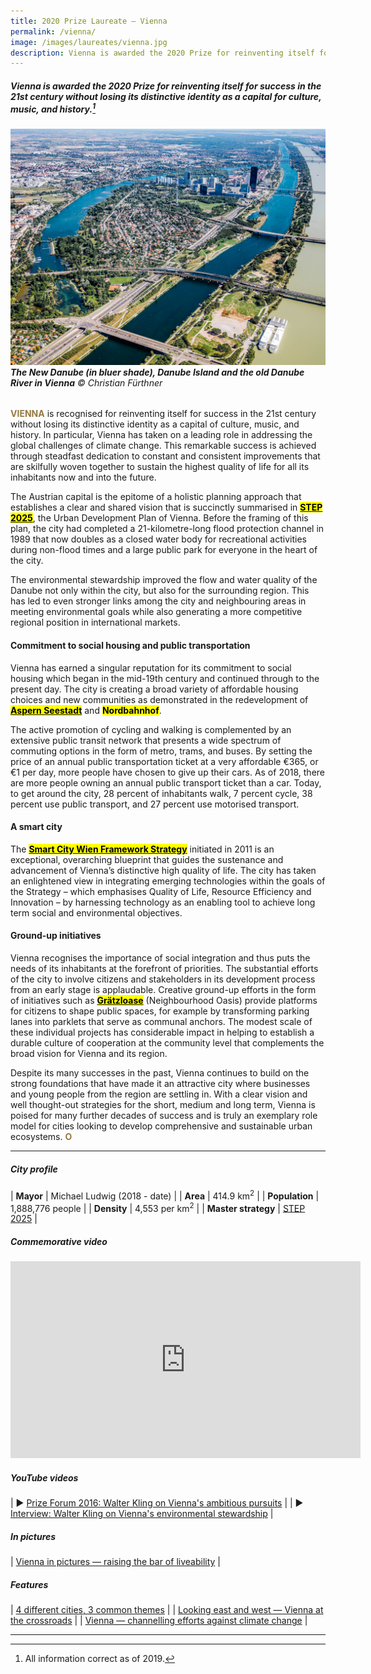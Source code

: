 ```yaml
---
title: 2020 Prize Laureate — Vienna
permalink: /vienna/
image: /images/laureates/vienna.jpg
description: Vienna is awarded the 2020 Prize for reinventing itself for success in the 21st century without losing its distinctive identity as a capital for culture, music, and history. 
---
```


##### Vienna is awarded the 2020 Prize for reinventing itself for success in the 21st century without losing its distinctive identity as a capital for culture, music, and history.[^1]

###### ![The New Danube, Danube Island and the old Danube River in Vienna](/images/laureates/vienna.jpg)**The New Danube (in bluer shade), Danube Island and the old Danube River in Vienna**  © Christian Fürthner

<b><font color="#967942">VIENNA</font></b> is recognised for reinventing itself for success in the 21st century without losing its distinctive identity as a capital of culture, music, and history. In particular, Vienna has taken on a leading role in addressing the global challenges of climate change. This remarkable success is achieved through steadfast dedication to constant and consistent improvements that are skilfully woven together to sustain the highest quality of life for all its inhabitants now and into the future.

The Austrian capital is the epitome of a holistic planning approach that establishes a clear and shared vision that is succinctly summarised in [**<mark>STEP 2025</mark>**](https://www.wien.gv.at/stadtentwicklung/studien/pdf/b008379b.pdf), the Urban Development Plan of Vienna. Before the framing of this plan, the city had completed a 21-kilometre-long flood protection channel in 1989 that now doubles as a closed water body for recreational activities during non-flood times and a large public park for everyone in the heart of the city. 

The environmental stewardship improved the flow and water quality of the Danube not only within the city, but also for the surrounding region. This has led to even stronger links among the city and neighbouring areas in meeting environmental goals while also generating a more competitive regional position in international markets. 

#### **Commitment to social housing and public transportation**
  
Vienna has earned a singular reputation for its commitment to social housing which began in the mid-19th century and continued through to the present day. The city is creating a broad variety of affordable housing choices and new communities as demonstrated in the redevelopment of [**<mark>Aspern Seestadt</mark>**](https://www.aspern-seestadt.at/en) and **<mark>Nordbahnhof</mark>**. 

The active promotion of cycling and walking is complemented by an extensive public transit network that presents a wide spectrum of commuting options in the form of metro, trams, and buses. By setting the price of an annual public transportation ticket at a very affordable €365, or €1 per day, more people have chosen to give up their cars. As of 2018, there are more people owning an annual public transport ticket than a car. Today, to get around the city, 28 percent of inhabitants walk, 7 percent cycle, 38 percent use public transport, and 27 percent use motorised transport.

#### **A smart city**

The [**<mark>Smart City Wien Framework Strategy</mark>**](https://smartcity.wien.gv.at/en/approach/framework-strategy/) initiated in 2011 is an exceptional, overarching blueprint that guides the sustenance and advancement of Vienna’s distinctive high quality of life. The city has taken an enlightened view in integrating emerging technologies within the goals of the Strategy – which emphasises Quality of Life, Resource Efficiency and Innovation – by harnessing technology as an enabling tool to achieve long term social and environmental objectives.  
  
#### **Ground-up initiatives**

Vienna recognises the importance of social integration and thus puts the needs of its inhabitants at the forefront of priorities. The substantial efforts of the city to involve citizens and stakeholders in its development process from an early stage is applaudable. Creative ground-up efforts in the form of initiatives such as [**<mark>Grätzloase</mark>**](https://graetzloase.at) (Neighbourhood Oasis) provide platforms for citizens to shape public spaces, for example by transforming parking lanes into parklets that serve as communal anchors. The modest scale of these individual projects has considerable impact in helping to establish a durable culture of cooperation at the community level that complements the broad vision for Vienna and its region. 

Despite its many successes in the past, Vienna continues to build on the strong foundations that have made it an attractive city where businesses and young people from the region are settling in. With a clear vision and well thought-out strategies for the short, medium and long term, Vienna is poised for many further decades of success and is truly an exemplary role model for cities looking to develop comprehensive and sustainable urban ecosystems.  **<font color="#967942">O</font>** 

---

##### **City profile**

| **Mayor** | Michael Ludwig (2018 - date) |
| **Area** | 414.9 km<sup>2</sup> |
| **Population** | 1,888,776 people | 
| **Density** | 4,553 per km<sup>2</sup> |
| **Master strategy** | [STEP 2025](https://www.wien.gv.at/stadtentwicklung/studien/pdf/b008379b.pdf) |

##### **Commemorative video**

<div class="bp-youtube">

<iframe width="560" height="315" src="https://www.youtube.com/embed/t6RpNG7ZOZA" title="YouTube video player" frameborder="0" allow="accelerometer; autoplay; clipboard-write; encrypted-media; gyroscope; picture-in-picture" allowfullscreen></iframe>

</div>

##### **YouTube videos** 

| ▶️ [Prize Forum 2016: Walter Kling on Vienna's ambitious pursuits](https://youtu.be/CAyC_oThxNA) |
| ▶️ [Interview: Walter Kling on Vienna's environmental stewardship](https://youtu.be/mldnlrUZunE) |

##### **In pictures** 

| [Vienna in pictures — raising the bar of liveability](/resources/in-pictures/vienna/) |

##### **Features** 

| [4 different cities, 3 common themes](/resources/features/four-different-cities/) |
| [Looking east and west — Vienna at the crossroads](/resources/features/vienna-at-crossroads/) |
| [Vienna — channelling efforts against climate change](/resources/features/vienna-climate-change/) |

---

[^1]: All information correct as of 2019.
